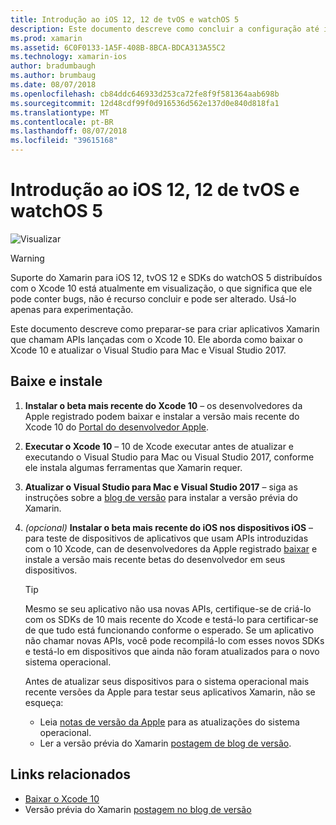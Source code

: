 ```yaml
---
title: Introdução ao iOS 12, 12 de tvOS e watchOS 5
description: Este documento descreve como concluir a configuração até iOS build 12, 12 de tvOS e watchOS 5 aplicativos com o Xamarin. Ele aborda como baixar o Xcode 10 e atualizar o Visual Studio para Mac e Visual Studio 2017.
ms.prod: xamarin
ms.assetid: 6C0F0133-1A5F-408B-8BCA-BDCA313A55C2
ms.technology: xamarin-ios
author: bradumbaugh
ms.author: brumbaug
ms.date: 08/07/2018
ms.openlocfilehash: cb84ddc646933d253ca72fe8f9f581364aab698b
ms.sourcegitcommit: 12d48cdf99f0d916536d562e137d0e840d818fa1
ms.translationtype: MT
ms.contentlocale: pt-BR
ms.lasthandoff: 08/07/2018
ms.locfileid: "39615168"
---
```

# <a name="getting-started-with-ios-12-tvos-12-and-watchos-5"></a>Introdução ao iOS 12, 12 de tvOS e watchOS 5

![Visualizar](~/media/shared/preview.png)

> [!WARNING]
> Suporte do Xamarin para iOS 12, tvOS 12 e SDKs do watchOS 5 distribuídos com o Xcode 10 está atualmente em visualização, o que significa que ele pode conter bugs, não é recurso concluir e pode ser alterado. Usá-lo apenas para experimentação.

Este documento descreve como preparar-se para criar aplicativos Xamarin que chamam APIs lançadas com o Xcode 10. Ele aborda como baixar o Xcode 10 e atualizar o Visual Studio para Mac e Visual Studio 2017.

## <a name="download-and-install"></a>Baixe e instale

1. **Instalar o beta mais recente do Xcode 10** – os desenvolvedores da Apple registrado podem baixar e instalar a versão mais recente do Xcode 10 do [Portal do desenvolvedor Apple](https://developer.apple.com/download/).

2. **Executar o Xcode 10** – 10 de Xcode executar antes de atualizar e executando o Visual Studio para Mac ou Visual Studio 2017, conforme ele instala algumas ferramentas que Xamarin requer.

3. **Atualizar o Visual Studio para Mac e Visual Studio 2017** – siga as instruções sobre a [blog de versão](https://releases.xamarin.com/preview-release-xcode-10-beta-5/) para instalar a versão prévia do Xamarin.

4. _(opcional)_  **Instalar o beta mais recente do iOS nos dispositivos iOS** – para teste de dispositivos de aplicativos que usam APIs introduzidas com o 10 Xcode, can de desenvolvedores da Apple registrado [baixar](https://developer.apple.com/download) e instale a versão mais recente betas do desenvolvedor em seus dispositivos.

   > [!TIP]
   > Mesmo se seu aplicativo não usa novas APIs, certifique-se de criá-lo com os SDKs de 10 mais recente do Xcode e testá-lo para certificar-se de que tudo está funcionando conforme o esperado. Se um aplicativo não chamar novas APIs, você pode recompilá-lo com esses novos SDKs e testá-lo em dispositivos que ainda não foram atualizados para o novo sistema operacional.
   >
   > Antes de atualizar seus dispositivos para o sistema operacional mais recente versões da Apple para testar seus aplicativos Xamarin, não se esqueça:
   >
   > - Leia [notas de versão da Apple](https://developer.apple.com/download/) para as atualizações do sistema operacional.
   > - Ler a versão prévia do Xamarin [postagem de blog de versão](https://releases.xamarin.com/preview-release-xcode-10-beta-5/).

## <a name="related-links"></a>Links relacionados

- [Baixar o Xcode 10](https://developer.apple.com/download/)
- Versão prévia do Xamarin [postagem no blog de versão](https://releases.xamarin.com/preview-release-xcode-10-beta-5/)
